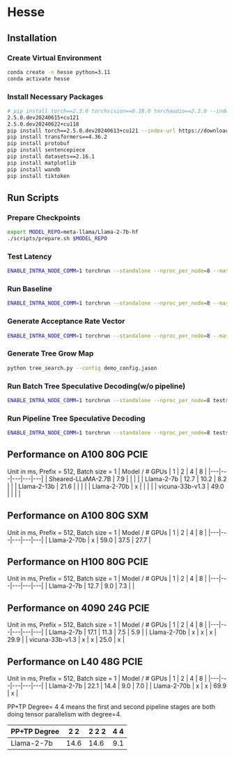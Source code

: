 # Hesse
## Installation
### Create Virtual Environment
``` bash
conda create -n hesse python=3.11
conda activate hesse
```

### Install Necessary Packages

``` bash
# pip install torch==2.3.0 torchvision==0.18.0 torchaudio==2.3.0 --index-url https://download.pytorch.org/whl/cu121
2.5.0.dev20240615+cu121
2.5.0.dev20240622+cu118
pip install torch==2.5.0.dev20240613+cu121 --index-url https://download.pytorch.org/whl/nightly/cu121/
pip install transformers==4.36.2
pip install protobuf
pip install sentencepiece
pip install datasets==2.16.1
pip install matplotlib
pip install wandb
pip install tiktoken
```

## Run Scripts
### Prepare Checkpoints
```bash
export MODEL_REPO=meta-llama/Llama-2-7b-hf
./scripts/prepare.sh $MODEL_REPO
```

### Test Latency
```bash
ENABLE_INTRA_NODE_COMM=1 torchrun --standalone --nproc_per_node=8 --master_port=13456 tests/test_latency_new.py --maxlen 272 --declen_list 1 2 4 8 --prefixlen 128 --batch 1 --checkpoint_path checkpoints/meta-llama/Llama-2-70b-hf/model.pth --rank_group 0 1 2 3 4 5 6 7 --compile
```

### Run Baseline
```bash
ENABLE_INTRA_NODE_COMM=1 torchrun --standalone --nproc_per_node=8 --master_port=13456 tests/baseline_benchmark_new.py --B 1 --checkpoint_path checkpoints/meta-llama/Llama-2-70b-hf/model.pth --compile --rank_group 0 1 2 3 4 5 6 7
```

### Generate Acceptance Rate Vector
```bash
ENABLE_INTRA_NODE_COMM=1 torchrun --standalone --nproc_per_node=8 --master_port=13456 tests/test_accept_new.py --target_group 0 1 2 3 4 5 6 7 --draft_group 0 1 2 3 4 5 6 7 --T 0.6 --P 0.9 --M 256 --W 31 --dataset cnn --dst new-7b-70b-acc.pt --compile
```

### Generate Tree Grow Map
```bash
python tree_search.py --config demo_config.jason
```

### Run Batch Tree Speculative Decoding(w/o pipeline)
```bash
ENABLE_INTRA_NODE_COMM=1 torchrun --standalone --nproc_per_node=8 tests/batchtree_benchmark_new.py --target_group 0 1 2 3 4 5 6 7 --draft_group 0 1 2 3 4 5 6 7 --T 0.6 --P 0.9 --M 256 --B 2 --growmap demo_tree.pt --Mode benchmark --compile
```

### Run Pipeline Tree Speculative Decoding
```bash
ENABLE_INTRA_NODE_COMM=1 torchrun --standalone --nproc_per_node=8 tests/pipetree_benchmark_new.py --target_group 0 1 2 3 4 5 6 --draft_group 7 --T 0.6 --P 0.9 --M 256 --B 2 --growmap demo_tree.pt --Mode fast --compile
```

## Performance on A100 80G PCIE
Unit in ms, Prefix = 512, Batch size = 1
| Model / # GPUs | 1 | 2 | 4 | 8 |
|---|---|---|---|---|
| Sheared-LLaMA-2.7B  |  7.9 |   |   |  |
| Llama-2-7b  | 12.7  | 10.2  | 8.2  |   |
| Llama-2-13b  | 21.6 |   |   |   |
| Llama-2-70b | x  |   |   |   |
| vicuna-33b-v1.3 | 49.0  |   |   |   |

## Performance on A100 80G SXM
Unit in ms, Prefix = 512, Batch size = 1
| Model / # GPUs | 1 | 2 | 4 | 8 |
|---|---|---|---|---|
| Llama-2-70b | x  | 59.0 | 37.5  | 27.7 |

## Performance on H100 80G PCIE
Unit in ms, Prefix = 512, Batch size = 1
| Model / # GPUs | 1 | 2 | 4 | 8 |
|---|---|---|---|---|
| Llama-2-7b  | 12.7  | 9.0  | 7.3  |   |

## Performance on 4090 24G PCIE
Unit in ms, Prefix = 512, Batch size = 1
| Model / # GPUs | 1 | 2 | 4 | 8 |
|---|---|---|---|---|
| Llama-2-7b  | 17.1  | 11.3  | 7.5  | 5.9  |
| Llama-2-70b | x  |  x | x  | 29.9  |
| vicuna-33b-v1.3 | x  | x  | 25.0  | x  |

## Performance on L40 48G PCIE
Unit in ms, Prefix = 512, Batch size = 1
| Model / # GPUs | 1 | 2 | 4 | 8 |
|---|---|---|---|---|
| Llama-2-7b  | 22.1  | 14.4  | 9.0  | 7.0  |
| Llama-2-70b | x  |  x | 69.9  | x  |

PP+TP Degree= 4 4 means the first and second pipeline stages are both doing tensor parallelism with degree=4.

| PP+TP Degree | 2 2 | 2 2 2 | 4 4 |
|---|---|---|---|
| Llama-2-7b  | 14.6  | 14.6 | 9.1 |